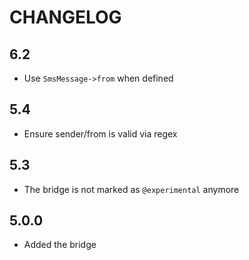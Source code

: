 CHANGELOG
=========

6.2
---

 * Use `SmsMessage->from` when defined

5.4
---

* Ensure sender/from is valid via regex

5.3
---

 * The bridge is not marked as `@experimental` anymore

5.0.0
-----

 * Added the bridge
